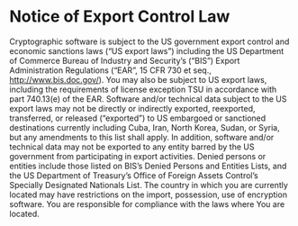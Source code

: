 Notice of Export Control Law
============================
Cryptographic software is subject to the US government export control and
economic sanctions laws (“US export laws”) including the US Department of
Commerce Bureau of Industry and Security’s (“BIS”) Export Administration
Regulations (“EAR”, 15 CFR 730 et seq., http://www.bis.doc.gov/).  You may
also be subject to US export laws, including the requirements of license
exception TSU in accordance with part 740.13(e) of the EAR.  Software
and/or technical data subject to the US export laws may not be directly or
indirectly exported, reexported, transferred, or released (“exported”) to
US embargoed or sanctioned destinations currently including Cuba, Iran,
North Korea, Sudan, or Syria, but any amendments to this list shall apply.
In addition, software and/or technical data may not be exported to any
entity barred by the US government from participating in export activities.
Denied persons or entities include those listed on BIS’s Denied Persons and
Entities Lists, and the US Department of Treasury’s Office of Foreign
Assets Control’s Specially Designated Nationals List.  The country in which
you are currently located may have restrictions on the import, possession,
use of encryption software. You are responsible for compliance with the
laws where You are located.

